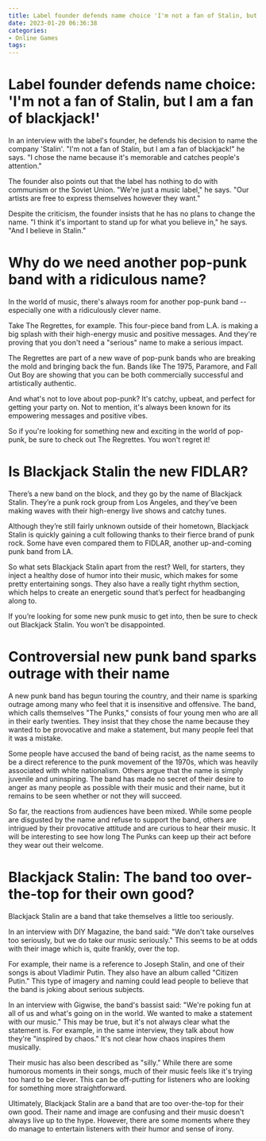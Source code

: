 ```yaml
---
title: Label founder defends name choice 'I'm not a fan of Stalin, but I am a fan of blackjack!'
date: 2023-01-20 06:36:38
categories:
- Online Games
tags:
---
```



#  Label founder defends name choice: 'I'm not a fan of Stalin, but I am a fan of blackjack!'

In an interview with the label's founder, he defends his decision to name the company 'Stalin'. "I'm not a fan of Stalin, but I am a fan of blackjack!" he says. "I chose the name because it's memorable and catches people's attention."

The founder also points out that the label has nothing to do with communism or the Soviet Union. "We're just a music label," he says. "Our artists are free to express themselves however they want."

Despite the criticism, the founder insists that he has no plans to change the name. "I think it's important to stand up for what you believe in," he says. "And I believe in Stalin."

#  Why do we need another pop-punk band with a ridiculous name?

In the world of music, there's always room for another pop-punk band -- especially one with a ridiculously clever name.

Take The Regrettes, for example. This four-piece band from L.A. is making a big splash with their high-energy music and positive messages. And they're proving that you don't need a "serious" name to make a serious impact.

The Regrettes are part of a new wave of pop-punk bands who are breaking the mold and bringing back the fun. Bands like The 1975, Paramore, and Fall Out Boy are showing that you can be both commercially successful and artistically authentic.

And what's not to love about pop-punk? It's catchy, upbeat, and perfect for getting your party on. Not to mention, it's always been known for its empowering messages and positive vibes.

So if you're looking for something new and exciting in the world of pop-punk, be sure to check out The Regrettes. You won't regret it!

#  Is Blackjack Stalin the new FIDLAR?

There’s a new band on the block, and they go by the name of Blackjack Stalin. They’re a punk rock group from Los Angeles, and they’ve been making waves with their high-energy live shows and catchy tunes.

Although they’re still fairly unknown outside of their hometown, Blackjack Stalin is quickly gaining a cult following thanks to their fierce brand of punk rock. Some have even compared them to FIDLAR, another up-and-coming punk band from LA.

So what sets Blackjack Stalin apart from the rest? Well, for starters, they inject a healthy dose of humor into their music, which makes for some pretty entertaining songs. They also have a really tight rhythm section, which helps to create an energetic sound that’s perfect for headbanging along to.

If you’re looking for some new punk music to get into, then be sure to check out Blackjack Stalin. You won’t be disappointed.

#  Controversial new punk band sparks outrage with their name

A new punk band has begun touring the country, and their name is sparking outrage among many who feel that it is insensitive and offensive. The band, which calls themselves "The Punks," consists of four young men who are all in their early twenties. They insist that they chose the name because they wanted to be provocative and make a statement, but many people feel that it was a mistake.

Some people have accused the band of being racist, as the name seems to be a direct reference to the punk movement of the 1970s, which was heavily associated with white nationalism. Others argue that the name is simply juvenile and uninspiring. The band has made no secret of their desire to anger as many people as possible with their music and their name, but it remains to be seen whether or not they will succeed.

So far, the reactions from audiences have been mixed. While some people are disgusted by the name and refuse to support the band, others are intrigued by their provocative attitude and are curious to hear their music. It will be interesting to see how long The Punks can keep up their act before they wear out their welcome.

#  Blackjack Stalin: The band too over-the-top for their own good?

Blackjack Stalin are a band that take themselves a little too seriously.

In an interview with DIY Magazine, the band said: "We don't take ourselves too seriously, but we do take our music seriously." This seems to be at odds with their image which is, quite frankly, over the top.

For example, their name is a reference to Joseph Stalin, and one of their songs is about Vladimir Putin. They also have an album called "Citizen Putin." This type of imagery and naming could lead people to believe that the band is joking about serious subjects.

In an interview with Gigwise, the band's bassist said: "We're poking fun at all of us and what's going on in the world. We wanted to make a statement with our music." This may be true, but it's not always clear what the statement is. For example, in the same interview, they talk about how they're "inspired by chaos." It's not clear how chaos inspires them musically.

Their music has also been described as "silly." While there are some humorous moments in their songs, much of their music feels like it's trying too hard to be clever. This can be off-putting for listeners who are looking for something more straightforward.

Ultimately, Blackjack Stalin are a band that are too over-the-top for their own good. Their name and image are confusing and their music doesn't always live up to the hype. However, there are some moments where they do manage to entertain listeners with their humor and sense of irony.